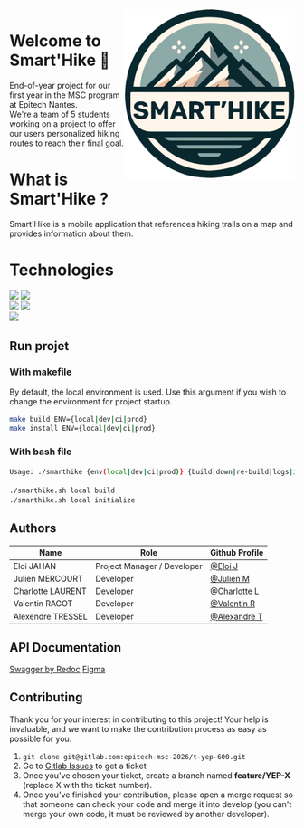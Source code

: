 <img src="./images/LogoSmartHike.png" alt="TrellTech" width="300" height=300 align="right"/>

# Welcome to Smart'Hike :rocket:

End-of-year project for our first year in the MSC program at Epitech Nantes.  
We're a team of 5 students working on a project to offer our users personalized hiking routes to reach their final goal.

# What is Smart'Hike ?
Smart'Hike is a mobile application that references hiking trails on a map and provides information about them.

# Technologies
![](https://img.shields.io/badge/Flutter-ED8B00?style=for-the-badge&logo=flutter&color=20232a)
![](https://img.shields.io/badge/Dart-ED8B00?style=for-the-badge&logo=dart&color=20232a)  
![](https://img.shields.io/badge/Python-ED8B00?style=for-the-badge&logo=python&color=20232a)
![](https://img.shields.io/badge/Flask-ED8B00?style=for-the-badge&logo=flask&color=20232a)  
![](https://img.shields.io/badge/MapBox-ED8B00?style=for-the-badge&logo=mapbox&color=20232a)

## Run projet
### With makefile
By default, the local environment is used. Use this argument if you wish to change the environment for project startup.
```bash
make build ENV={local|dev|ci|prod}
make install ENV={local|dev|ci|prod}
```
### With bash file
```bash
Usage: ./smarthike {env(local|dev|ci|prod)} {build|down|re-build|logs|initialize|test}

./smarthike.sh local build
./smarthike.sh local initialize
```

## Authors
| Name              | Role                          | Github Profile |
|-------------------|-------------------------------|----------------|
| Eloi JAHAN        | Project Manager / Developer   | [@Eloi J](https://github.com/EloiJhn) |
| Julien MERCOURT   | Developer                     | [@Julien M](https://github.com/JuMercourt) |
| Charlotte LAURENT | Developer                     | [@Charlotte L](https://github.com/charlottelaurent50) |
| Valentin RAGOT    | Developer                     | [@Valentin R](https://github.com/ValentinRgt) |
| Alexendre TRESSEL | Developer                     | [@Alexandre T](https://github.com/PikPakPik) |


## API Documentation
[Swagger by Redoc](http://tyep600.valentinrgt.fr/)
[Figma](https://www.figma.com/design/Q5YMinXrxrl18pxnFNJG2G/Smart'Hike?m=auto&t=Q9byDwlfsKCJIs4j-1)

## Contributing

Thank you for your interest in contributing to this project! Your help is invaluable, and we want to make the contribution process as easy as possible for you.

1. ``git clone git@gitlab.com:epitech-msc-2026/t-yep-600.git``
2. Go to [Gitlab Issues](https://gitlab.com/epitech-msc-2026/t-yep-600/-/boards) to get a ticket
3. Once you've chosen your ticket, create a branch named **feature/YEP-X** (replace X with the ticket number).
4. Once you've finished your contribution, please open a merge request so that someone can check your code and merge it into develop (you can't merge your own code, it must be reviewed by another developer).